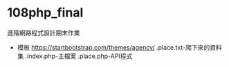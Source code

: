# 108php_final
進階網路程式設計期末作業
- 模板 https://startbootstrap.com/themes/agency/
.place.txt-爬下來的資料集
.index.php-主檔案
.place.php-API程式



